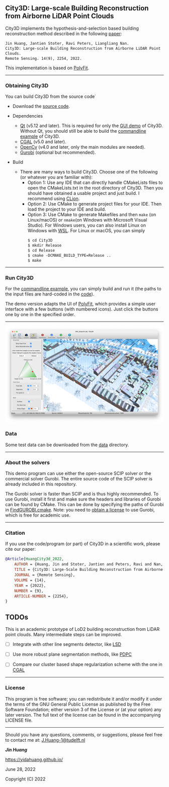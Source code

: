 ## City3D: Large-scale Building Reconstruction from Airborne LiDAR Point Clouds

City3D implements the hypothesis-and-selection based building reconstruction method described in the following [paper](https://www.mdpi.com/2072-4292/14/9/2254):
```
Jin Huang, Jantien Stoter, Ravi Peters, Liangliang Nan. 
City3D: Large-scale Building Reconstruction from Airborne LiDAR Point Clouds.
Remote Sensing. 14(9), 2254, 2022.
```

This implementation is based on [PolyFit](https://github.com/LiangliangNan/PolyFit).

---

### Obtaining City3D

You can build City3D from the source code˙

* Download the [source code](https://github.com/tudelft3d/City3D).
* Dependencies
    - [Qt](https://www.qt.io/) (v5.12 and later). This is required for only the [GUI demo](./City3D) of City3D. Without Qt, you should still be able to build the [commandline example](./Example) of City3D.
    - [CGAL](http://www.cgal.org/index.html) (v5.0 and later).
    - [OpenCv](https://opencv.org/releases/) (v4.0 and later, only the main modules are needed).
    - [Gurobi](https://www.gurobi.com/) (optional but recommended).

* Build
    - There are many ways to build City3D. Choose one of the following (or whatever you are familiar with):
        - Option 1: Use any IDE that can directly handle CMakeLists files to open the CMakeLists.txt in the root directory of City3D. Then you should have obtained a usable project and just build. I recommend using [CLion](https://www.jetbrains.com/clion/).
        - Option 2: Use CMake to generate project files for your IDE. Then load the project to your IDE and build.
        - Option 3: Use CMake to generate Makefiles and then `make` (on Linux/macOS) or `nmake`(on Windows with Microsoft Visual Studio). For Windows users,  you can also install Linux on Windows with  [WSL](https://docs.microsoft.com/en-us/windows/wsl/install). For Linux or macOS, you can simply
            ```
            $ cd City3D
            $ mkdir Release
            $ cd Release
            $ cmake -DCMAKE_BUILD_TYPE=Release ..
            $ make
            ```
---

### Run City3D
For the [commandline example](./Example), you can simply build and run it (the paths to the input files are hard-coded in the [code](./Example/main.cpp)).

The demo version adapts the UI of [PolyFit](https://github.com/LiangliangNan/PolyFit), which provides a simple user interface with a few buttons (with numbered icons). Just click the buttons one by one in the specified order.

---

<p align="center"> 
     <img src="./images/GUI.png" width="800"> 
</p>

### Data
Some test data can be downloaded from the [data](https://github.com/tudelft3d/City3D/tree/main/data) directory.

---

### About the solvers
This demo program can use either the open-source SCIP solver or the commercial solver Gurobi. The entire source code 
of the SCIP solver is already included in this repository.

The Gurobi solver is faster than SCIP and is thus highly recommended. To use Gurobi, install it first and make sure 
the headers and libraries of Gurobi can be found by CMake. This can be done by specifying the paths of Gurobi in [FindGUROBI.cmake](https://github.com/tudelft3d/City3D/blob/main/cmake/FindGUROBI.cmake). 
Note: you need to [obtain a license](https://www.gurobi.com/downloads/end-user-license-agreement-academic/) to use Gurobi, which is free for academic use.

---

### Citation
If you use the code/program (or part) of City3D in a scientific work, please cite our paper:

```bibtex
@Article{HuangCity3d_2022,
    AUTHOR = {Huang, Jin and Stoter, Jantien and Peters, Ravi and Nan, Liangliang},
    TITLE = {City3D: Large-Scale Building Reconstruction from Airborne LiDAR Point Clouds},
    JOURNAL = {Remote Sensing},
    VOLUME = {14},
    YEAR = {2022},
    NUMBER = {9},
    ARTICLE-NUMBER = {2254},
}

```

## TODOs
This is an academic prototype of LoD2 building reconstruction from LiDAR point clouds. Many intermediate steps can be improved.
- [ ] Integrate with other line segments detector, like [LSD](http://www.ipol.im/pub/art/2012/gjmr-lsd/?utm%20source=doi)
- [ ] Use more robust plane segmentation methods, like [PDPC](https://github.com/STORM-IRIT/Plane-Detection-Point-Cloud)
- [ ] Compare our cluster based shape regularization scheme with the one in [CGAL](https://doc.cgal.org/latest/Shape_regularization/index.html)
                           

---

### License
This program is free software; you can redistribute it and/or modify it under the terms of the GNU General Public License as published by the Free Software Foundation; either version 3 of the License or (at your option) any later version. The full text of the license can be found in the accompanying LICENSE file.

---

Should you have any questions, comments, or suggestions, please feel free to contact me at:
J.Huang-1@tudelft.nl 

**_Jin Huang_**

https://yidahuang.github.io/

June 28, 2022

Copyright (C) 2022 

